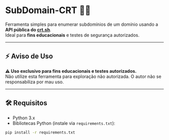 # SubDomain-CRT 🕵️‍♂️

Ferramenta simples para enumerar subdomínios de um domínio usando a **API pública do [crt.sh](https://crt.sh)**.  
Ideal para **fins educacionais** e testes de segurança autorizados.

---

## ⚡ Aviso de Uso

**⚠️ Uso exclusivo para fins educacionais e testes autorizados.**  
Não utilize esta ferramenta para exploração não autorizada. O autor não se responsabiliza por mau uso.

---

## 🛠️ Requisitos

- Python 3.x
- Bibliotecas Python (instale via `requirements.txt`):
```bash
pip install -r requirements.txt
